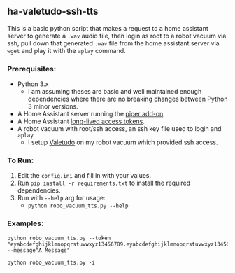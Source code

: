 ## ha-valetudo-ssh-tts
This is a basic python script that makes a request to a home assistant server to generate a `.wav` audio file, then login as root to a robot vacuum via ssh, pull down that generated `.wav` file from the home assistant server via `wget` and play it with the `aplay` command. 

### Prerequisites:
* Python 3.x
    * I am assuming theses are basic and well maintained enough dependencies where there are no breaking changes between Python 3 minor versions.
* A Home Assistant server running the [piper add-on](https://github.com/rhasspy/piper/).
* A Home Assistant [long-lived access tokens](https://www.home-assistant.io/docs/authentication/#your-account-profile).
* A robot vacuum with root/ssh access, an ssh key file used to login and `aplay`
    * I setup [Valetudo](https://valetudo.cloud/) on my robot vacuum which provided ssh access.

### To Run:
1. Edit the `config.ini` and fill in with your values.
2. Run `pip install -r requirements.txt` to install the required dependencies.
3. Run with `--help` arg for usage:
    * `python robo_vacuum_tts.py --help`

### Examples:
```shell
python robo_vacuum_tts.py --token "eyabcdefghijklmnopqrstuvwxyz13456789.eyabcdefghijklmnopqrstuvwxyz13456789abcdefghijklmnopqrstuvwxyz13456789abcdefghijklmnopqrstuvwxyz13456789abcdefghijklmnopqrstuvwxyz13456789.abcdefghijklmnopqrstuvwxyz13456789" --message"A Message"
```

```shell
python robo_vacuum_tts.py -i
```